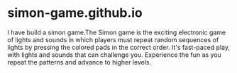 # simon-game.github.io
I have build a simon game.The Simon game is the exciting electronic game of lights and sounds in which players must repeat random sequences of lights by pressing the colored pads in the correct order. It's fast-paced play, with lights and sounds that can challenge you. Experience the fun as you repeat the patterns and advance to higher levels.
